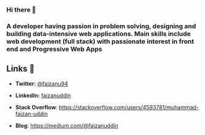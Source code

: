 ### Hi there 👋

<!--
**faizanu94/faizanu94** is a ✨ _special_ ✨ repository because its `README.md` (this file) appears on your GitHub profile.

Here are some ideas to get you started:

- 🔭 I’m currently working on ...
- 🌱 I’m currently learning ...
- 👯 I’m looking to collaborate on ...
- 🤔 I’m looking for help with ...
- 💬 Ask me about ...
- 📫 How to reach me: ...
- 😄 Pronouns: ...
- ⚡ Fun fact: ...
-->

### A developer having passion in problem solving, designing and building data-intensive web applications. Main skills include web development (full stack) with passionate interest in front end and Progressive Web Apps

## Links 🔗

- **Twitter:** [@faizanu94](https://twitter.com/faizanu94)

- **LinkedIn:** [faizanuddin](https://www.linkedin.com/in/faizanuddin/)

- **Stack Overflow**: https://stackoverflow.com/users/4593781/muhammad-faizan-uddin

- **Blog**: https://medium.com/@faizanuddin
